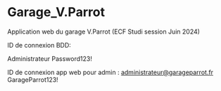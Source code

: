 # Garage_V.Parrot
Application web du garage V.Parrot (ECF Studi session Juin 2024)

ID de connexion BDD:

Administrateur
Password123!

ID de connexion app web pour admin :
administrateur@garageparrot.fr
GarageParrot123!
